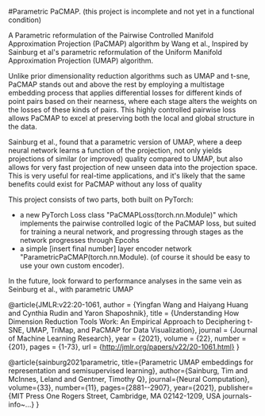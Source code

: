 #Parametric PaCMAP. (this project is incomplete and not yet in a functional condition)

A Parametric reformulation of the Pairwise Controlled Manifold Approximation Projection (PaCMAP) algorithm by Wang et al., Inspired by Sainburg et al's parametric reformulation of the Uniform Manifold Approximation Projection (UMAP) algorithm.

Unlike prior dimensionality reduction algorithms such as UMAP and t-sne, PaCMAP stands out and above the rest by employing a multistage embedding process that applies differential losses for different kinds of point pairs based on their nearness, where each stage alters the weights on the losses of these kinds of pairs. This highly controlled pairwise loss allows PaCMAP to excel at preserving both the local and global structure in the data.

Sainburg et al., found that a parametric version of UMAP, where a deep neural network learns a function of the projection, not only yields projections of similar (or improved) quality compared to UMAP, but also allows for very fast projection of new unseen data into the projection space. This is very useful for real-time applications, and it's likely that the same benefits could exist for PaCMAP without any loss of quality 

This project consists of two parts, both built on PyTorch:
  * a new PyTorch Loss class "PaCMAPLoss(torch.nn.Module)" which implements the pairwise controlled logic of the PaCMAP loss, but suited for training a neural network, and progressing through stages as the network progresses through Epcohs
  * a simple [insert final number] layer encoder network "ParametricPaCMAP(torch.nn.Module). (of course it should be easy to use your own custom encoder).

In the future, look forward to performance analyses in the same vein as Seinburg et al., with parametric UMAP


@article{JMLR:v22:20-1061,
  author  = {Yingfan Wang and Haiyang Huang and Cynthia Rudin and Yaron Shaposhnik},
  title   = {Understanding How Dimension Reduction Tools Work: An Empirical Approach to Deciphering t-SNE, UMAP, TriMap, and PaCMAP for Data Visualization},
  journal = {Journal of Machine Learning Research},
  year    = {2021},
  volume  = {22},
  number  = {201},
  pages   = {1-73},
  url     = {http://jmlr.org/papers/v22/20-1061.html}
}

@article{sainburg2021parametric,
  title={Parametric UMAP embeddings for representation and semisupervised learning},
  author={Sainburg, Tim and McInnes, Leland and Gentner, Timothy Q},
  journal={Neural Computation},
  volume={33},
  number={11},
  pages={2881--2907},
  year={2021},
  publisher={MIT Press One Rogers Street, Cambridge, MA 02142-1209, USA journals-info~…}
}
